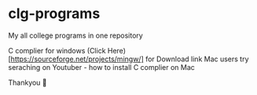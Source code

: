 # clg-programs
 My all college programs in one repository

C complier for windows (Click Here)[https://sourceforge.net/projects/mingw/] for Download link
Mac users try seraching on Youtuber - how to install C complier on Mac

Thankyou 💖
